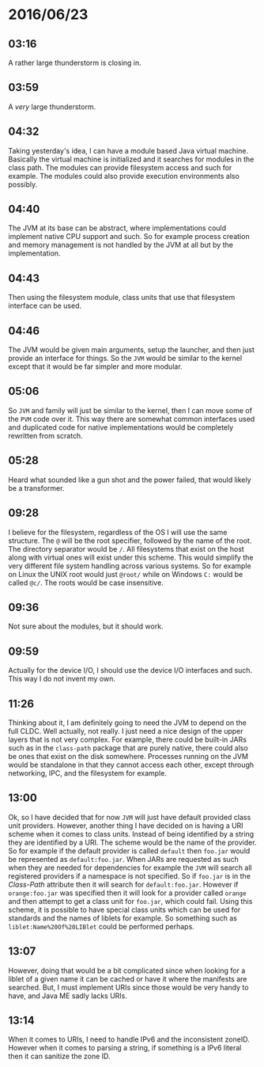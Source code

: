 # 2016/06/23

## 03:16

A rather large thunderstorm is closing in.

## 03:59

A _very_ large thunderstorm.

## 04:32

Taking yesterday's idea, I can have a module based Java virtual machine.
Basically the virtual machine is initialized and it searches for modules in
the class path. The modules can provide filesystem access and such for example.
The modules could also provide execution environments also possibly.

## 04:40

The JVM at its base can be abstract, where implementations could implement
native CPU support and such. So for example process creation and memory
management is not handled by the JVM at all but by the implementation.

## 04:43

Then using the filesystem module, class units that use that filesystem
interface can be used.

## 04:46

The JVM would be given main arguments, setup the launcher, and then just
provide an interface for things. So the `JVM` would be similar to the kernel
except that it would be far simpler and more modular.

## 05:06

So `JVM` and family will just be similar to the kernel, then I can move some
of the `PVM` code over it. This way there are somewhat common interfaces used
and duplicated code for native implementations would be completely rewritten
from scratch.

## 05:28

Heard what sounded like a gun shot and the power failed, that would likely be
a transformer.

## 09:28

I believe for the filesystem, regardless of the OS I will use the same
structure. The `@` will be the root specifier, followed by the name of the
root. The directory separator would be `/`. All filesystems that exist on the
host along with virtual ones will exist under this scheme. This would simplify
the very different file system handling across various systems. So for
example on Linux the UNIX root would just `@root/` while on Windows `C:` would
be called `@c/`. The roots would be case insensitive.

## 09:36

Not sure about the modules, but it should work.

## 09:59

Actually for the device I/O, I should use the device I/O interfaces and such.
This way I do not invent my own.

## 11:26

Thinking about it, I am definitely going to need the JVM to depend on the full
CLDC. Well actually, not really. I just need a nice design of the upper layers
that is not very complex. For example, there could be built-in JARs such as
in the `class-path` package that are purely native, there could also be ones
that exist on the disk somewhere. Processes running on the JVM would be
standalone in that they cannot access each other, except through networking,
IPC, and the filesystem for example.

## 13:00

Ok, so I have decided that for now `JVM` will just have default provided class
unit providers. However, another thing I have decided on is having a URI
scheme when it comes to class units. Instead of being identified by a string
they are identified by a URI. The scheme would be the name of the provider.
So for example if the default provider is called `default` then `foo.jar`
would be represented as `default:foo.jar`. When JARs are requested as such
when they are needed for dependencies for example the `JVM` will search all
registered providers if a namespace is not specified. So if `foo.jar` is in
the _Class-Path_ attribute then it will search for `default:foo.jar`. However
if `orange:foo.jar` was specified then it will look for a provider called
`orange` and then attempt to get a class unit for `foo.jar`, which could fail.
Using this scheme, it is possible to have special class units which can be
used for standards and the names of liblets for example. So something such
as `liblet:Name%20Of%20LIBlet` could be performed perhaps.

## 13:07

However, doing that would be a bit complicated since when looking for a liblet
of a given name it can be cached or have it where the manifests are searched.
But, I must implement URIs since those would be very handy to have, and Java ME
sadly lacks URIs.

## 13:14

When it comes to URIs, I need to handle IPv6 and the inconsistent zoneID.
However when it comes to parsing a string, if something is a IPv6 literal then
it can sanitize the zone ID.


